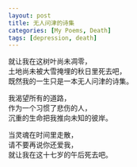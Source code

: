 ```yaml
---
layout: post
title: 无人问津的诗集
categories: [My Poems, Death]
tags: [depression, death]
---
```


就让我在这树叶尚未凋零，  
土地尚未被大雪掩埋的秋日里死去吧，  
既然我的一生只是一本无人问津的诗集。  

我渴望所有的道路，  
作为一个习惯了悲伤的人，  
沉重的生命把我推向未知的彼岸。  

当灵魂在时间里走散，  
请不要再说你还爱我，  
就让我在这十七岁的午后死去吧。

